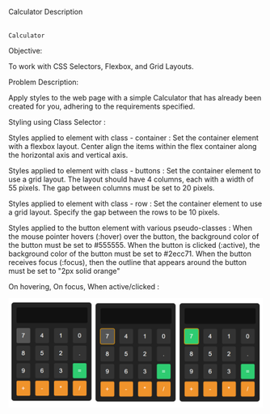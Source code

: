 Calculator
Description


                                                                                                                      Calculator 

Objective:

To work with CSS Selectors, Flexbox, and Grid Layouts.

Problem Description:

Apply styles to the web page with a simple Calculator that has already been created for you,
adhering to the requirements specified.  

Styling using Class Selector : 

Styles applied to element with class - container : 
Set the container element with a flexbox layout. 
Center align the items within the flex container along the horizontal axis and vertical axis.

Styles applied to element with class - buttons : 
Set the container element to use a grid layout.
The layout should have 4 columns, each with a width of 55 pixels. 
The gap between columns must be set to 20 pixels.

Styles applied to element with class - row : 
Set the container element to use a grid layout. 
Specify the gap between the rows to be 10 pixels.

Styles applied to the button element with various pseudo-classes :
When the mouse pointer hovers (:hover) over the button, the background color of the button must be set to #555555.
When the button is clicked (:active), the background color of the button must be set to #2ecc71.
When the button receives focus (:focus), then the outline that appears around the button must be set to "2px solid orange"

On hovering, On focus, When active/clicked :

![alt text](calc.png)